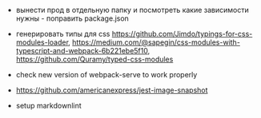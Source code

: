 -   вынести прод в отдельную папку и посмотреть какие зависимости нужны - поправить package.json
-   генерировать типы для css
    https://github.com/Jimdo/typings-for-css-modules-loader, https://medium.com/@sapegin/css-modules-with-typescript-and-webpack-6b221ebe5f10,
    https://github.com/Quramy/typed-css-modules

-   check new version of webpack-serve to work properly
-   https://github.com/americanexpress/jest-image-snapshot
-   setup markdownlint
